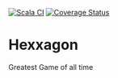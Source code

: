 [![Scala CI](https://github.com/naedmi/Hexxagon/actions/workflows/scala.yaml/badge.svg)](https://github.com/naedmi/Hexxagon/actions/workflows/scala.yaml)
[![Coverage Status](https://coveralls.io/repos/github/naedmi/Hexxagon/badge.svg)](https://coveralls.io/github/naedmi/Hexxagon)

# Hexxagon
Greatest Game of all time
